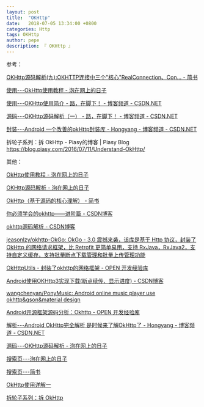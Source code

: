 ```yaml
---
layout: post
title:  "OKHttp"
date:   2018-07-05 13:34:00 +0800
categories: Http
tags: OKHttp
author: pepe
description: 『 OKHttp 』
---
```

参考：

[OKHttp源码解析(九):OKHTTP连接中三个"核心"RealConnection、Con... - 简书](https://www.jianshu.com/p/6166d28983a2)

[使用---OkHttp使用教程 - 泡在网上的日子](http://www.jcodecraeer.com/a/anzhuokaifa/androidkaifa/2015/0106/2275.html)

[使用---OKHttp使用简介 - 路，在脚下！ - 博客频道 - CSDN.NET](http://blog.csdn.net/chenzujie/article/details/46994073)

[源码---OKHttp源码解析（一） - 路，在脚下！ - 博客频道 - CSDN.NET](http://blog.csdn.net/chenzujie/article/details/47061095)

[封装---Android 一个改善的okHttp封装库 - Hongyang - 博客频道 - CSDN.NET](http://blog.csdn.net/lmj623565791/article/details/49734867)


拆轮子系列：拆 OkHttp - Piasy的博客 | Piasy Blog
https://blog.piasy.com/2016/07/11/Understand-OkHttp/

其他：

[OkHttp使用教程 - 泡在网上的日子](http://www.jcodecraeer.com/a/anzhuokaifa/androidkaifa/2015/0106/2275.html)

[OKHttp源码解析 - 泡在网上的日子](http://www.jcodecraeer.com/a/anzhuokaifa/androidkaifa/2015/0326/2643.html)

[OkHttp（基于源码的核心理解） - 简书](https://www.jianshu.com/p/89e5d5c6d77f)

[你必须学会的okhttp——进阶篇 - CSDN博客](https://blog.csdn.net/sw950729/article/details/54341106)

[okhttp源码解析 - CSDN博客](https://blog.csdn.net/json_it/article/details/78404010)

[jeasonlzy/okhttp-OkGo: OkGo - 3.0 震撼来袭，该库是基于 Http 协议，封装了 OkHttp 的网络请求框架，比 Retrofit 更简单易用，支持 RxJava，RxJava2，支持自定义缓存，支持批量断点下载管理和批量上传管理功能](https://github.com/jeasonlzy/okhttp-OkGo)

[OkHttpUtils - 封装了okhttp的网络框架 - OPEN 开发经验库](http://www.open-open.com/lib/view/open1452948374339.html)

[Android使用OKHttp3实现下载(断点续传、显示进度) - CSDN博客](https://blog.csdn.net/cfy137000/article/details/54838608)

[wangchenyan/PonyMusic: Android online music player use okhttp&gson&material design](https://github.com/wangchenyan/PonyMusic?utm_medium=email&utm_source=gank.io)

[Android开源框架源码分析：Okhttp - OPEN 开发经验库](http://www.open-open.com/lib/view/open1517362688550.html)


[解析---Android OkHttp完全解析 是时候来了解OkHttp了 - Hongyang - 博客频道 - CSDN.NET](http://blog.csdn.net/lmj623565791/article/details/47911083)

[源码---OKHttp源码解析 - 泡在网上的日子](http://www.jcodecraeer.com/a/anzhuokaifa/androidkaifa/2015/0326/2643.html)

[搜索页---泡在网上的日子](http://www.jcodecraeer.com/plus/search.php?kwtype=0&q=OkHttp)

[搜索页---简书](http://www.jianshu.com/search?q=OkHttp&page=1&type=notes)



[OkHttp使用详解一](http://www.sunnyang.com/364.html)

[拆轮子系列：拆 OkHttp](http://mp.weixin.qq.com/s?__biz=MzA4MjU5NTY0NA==&mid=2653419018&idx=1&sn=932eec802048861e616a10fb8aca083b&scene=23&srcid=0714OYJVrQrpcOpJsox2XwuY#rd)




















